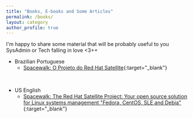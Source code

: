 ```yaml
---
title: "Books, E-books and Some Articles"
permalink: /books/
layout: category
author_profile: true
---
```

I'm happy to share some material that will be probably useful to you SysAdmin or Tech falling in love <3++

- Brazilian Portuguese
  - [Spacewalk: O Projeto do Red Hat Satellite](http://www.brasport.com.br/informatica-e-tecnologia/linux/spacewalk-o-projeto-do-red-hat-satellite/){:target="_blank"}

<br/>

- US English
  - [Spacewalk: The Red Hat Satellite Project: Your open source solution for Linux systems management "Fedora, CentOS, SLE and Debia"](https://www.amazon.com/Spacewalk-Satellite-Project-solution-management-ebook/dp/B071DDQ4W2){:target="_blank"}
